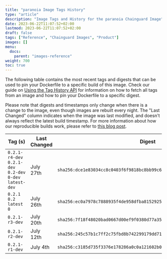 ```yaml
---
title: "paranoia Image Tags History"
type: "article"
description: "Image Tags and History for the paranoia Chainguard Image"
date: 2023-06-22T11:07:52+02:00
lastmod: 2023-06-22T11:07:52+02:00
draft: false
tags: ["Reference", "Chainguard Images", "Product"]
images: []
menu:
  docs:
    parent: "images-reference"
weight: 700
toc: true
---
```


The following table contains the most recent tags and digests that can be used to pin your Dockerfile to a specific build of this image. Check our guide on [Using the Tag History API](/chainguard/chainguard-images/using-the-tag-history-api/) for information on how to fetch all tags from an image and how to pin your Dockerfile to a specific digest.

Please note that digests and timestamps only change when there is a change to the image, even though images are rebuilt every night. The "Last Changed" column indicates when the image was last modified, and doesn't always reflect the latest build timestamp. For more information about how our reproducible builds work, please refer to [this blog post](https://www.chainguard.dev/unchained/reproducing-chainguards-reproducible-image-builds).

| Tag (s)                                                    | Last Changed | Digest                                                                    |
|------------------------------------------------------------|--------------|---------------------------------------------------------------------------|
|  `0.2.1-r4-dev` `0.2.1-dev` `0.2-dev` `0-dev` `latest-dev` | July 27th    | `sha256:dce1e83034cc8c0403f6f9818bc8bb99c6f733404abce7cd2d503a8d2a683fc8` |
|  `0.2.1` `0.2` `latest` `0`                                | July 26th    | `sha256:ec0a7978c7888935f4de958dfba815292509c5fc80ebbbeda9a9b34f98eb427e` |
|  `0.2.1-r3-dev`                                            | July 20th    | `sha256:7f18f48020bad0667d00ef9f0380d77a354325bd34d58c6b02ab93af920a3baa` |
|  `0.2.1-r2-dev`                                            | July 12th    | `sha256:245c57b1c7ff2c75fbd8b742299179dd71660d931659324ebb6f7b084ff93a9d` |
|  `0.2.1-r1-dev`                                            | July 4th     | `sha256:c3185d735f3376e178286a0c0a121602b029acde614a8663577ba0dd92cc8889` |
